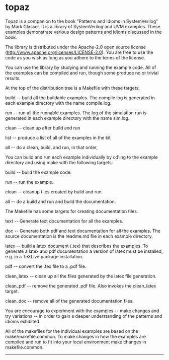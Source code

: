 # topaz

Topaz is a companion to the book "Patterns and Idioms in
SystemVerilog" by Mark Glasser.  It is a library of SystemVerilog and
UVM examples.  These examples demonstrate various design patterns and
idioms discussed in the book.

The library is distributed under the Apache-2.0 open source license
(http://www.apache.org/licenses/LICENSE-2.0).  You are free to use the
code as you wish as long as you adhere to the terms of the license.

You can use the library by studying and running the example code.  All
of the examples can be compiled and run, though some produce no or
trivial results.

At the top of the distribution tree is a Makefile with these targets:

build -- build all the buildable examples.  The compile log is
generated in each example directory with the name compile.log.

run -- run all the runnable examples.  The log of the simulation run
is generated in each example directory with the name sim.log.

clean -- clean up after build and run

list -- produce a list of all of the examples in the kit


all -- do a clean, build, and run, in that order,

You can build and run each example individually by cd'ing to the
example directory and using make with the following targets:

build -- build the example code.

run -- run the example.

clean -- cleanup files created by build and run.

all -- do a build and run and build the documentation.

The Makefile has some targets for creating documentation files.

text -- Generate text documentation for all the examples.

doc -- Generate both pdf and text documentation for all the examples.
The source documentation is the readme.md file in each example
directory.

latex -- build a latex document (.tex) that describes the examples. To
generate a latex and pdf documentation a version of latex must be
installed, e.g. in a TeXLive package installation.

pdf -- convert the .tex file to a .pdf file.

clean_latex -- clean up all the files generated by the latex file
generation.

clean_pdf -- remove the generated .pdf file.  Also invokes the
clean_latex target.

clean_doc -- remove all of the generated documentation files.

You are encourage to experiment with the examples -- make changes and
try variations -- in order to gain a deeper understanding of the
patterns and idioms exhibited.

All of the makefiles for the individual examples are based on the
make/makefile.common.  To make changes in how the examples are
compiled and run to fit into your local environment make changes in
makefile.common.

------------------------------------------------------------------------
 
